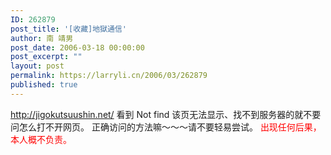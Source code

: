 ```yaml
---
ID: 262879
post_title: '[收藏]地獄通信'
author: 南 靖男
post_date: 2006-03-18 00:00:00
post_excerpt: ""
layout: post
permalink: https://larryli.cn/2006/03/262879
published: true
---
```

<a href="http://jigokutsuushin.net/">http://jigokutsuushin.net/</a>
看到 Not find 该页无法显示、找不到服务器的就不要问怎么打不开网页。
正确访问的方法嘛～～～请不要轻易尝试。
<font color="#ff0000">出现任何后果，本人概不负责。</font>